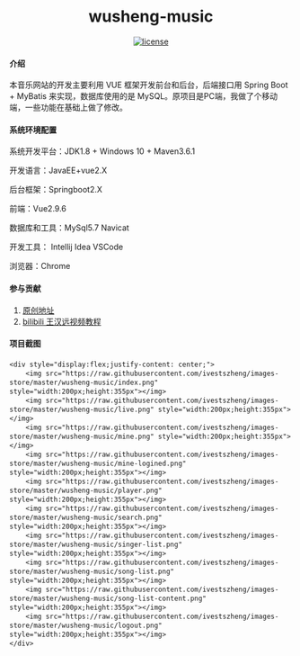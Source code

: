 <h1 align="center">wusheng-music</h1>

<p align="center">
  <a href=""><img alt="license" src="https://img.shields.io/github/license/Yin-Hongwei/music-website"></a>
</p>

#### 介绍

本音乐网站的开发主要利用 VUE 框架开发前台和后台，后端接口用 Spring Boot + MyBatis 来实现，数据库使用的是 MySQL。原项目是PC端，我做了个移动端，一些功能在基础上做了修改。

#### 系统环境配置

系统开发平台：JDK1.8 + Windows 10 + Maven3.6.1 

开发语言：JavaEE+vue2.X 

后台框架：Springboot2.X 

前端：Vue2.9.6 

数据库和工具：MySql5.7   Navicat  

开发工具： Intellij Idea  VSCode 

浏览器：Chrome

#### 参与贡献

1.  [原创地址](https://github.com/Yin-Hongwei/music-website)
2.  [bilibili 王汉远视频教程](https://www.bilibili.com/video/BV1Ck4y127cg)

#### 项目截图

    <div style="display:flex;justify-content: center;">
        <img src="https://raw.githubusercontent.com/ivestszheng/images-store/master/wusheng-music/index.png" style="width:200px;height:355px"></img>
        <img src="https://raw.githubusercontent.com/ivestszheng/images-store/master/wusheng-music/live.png" style="width:200px;height:355px"></img>
        <img src="https://raw.githubusercontent.com/ivestszheng/images-store/master/wusheng-music/mine.png" style="width:200px;height:355px"></img>
        <img src="https://raw.githubusercontent.com/ivestszheng/images-store/master/wusheng-music/mine-logined.png" style="width:200px;height:355px"></img>
        <img src="https://raw.githubusercontent.com/ivestszheng/images-store/master/wusheng-music/player.png" style="width:200px;height:355px"></img>
        <img src="https://raw.githubusercontent.com/ivestszheng/images-store/master/wusheng-music/search.png" style="width:200px;height:355px"></img>
        <img src="https://raw.githubusercontent.com/ivestszheng/images-store/master/wusheng-music/singer-list.png" style="width:200px;height:355px"></img>
        <img src="https://raw.githubusercontent.com/ivestszheng/images-store/master/wusheng-music/song-list.png" style="width:200px;height:355px"></img>
        <img src="https://raw.githubusercontent.com/ivestszheng/images-store/master/wusheng-music/song-list-content.png" style="width:200px;height:355px"></img>
        <img src="https://raw.githubusercontent.com/ivestszheng/images-store/master/wusheng-music/logout.png" style="width:200px;height:355px"></img>
    </div>